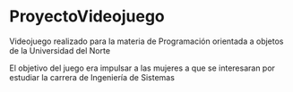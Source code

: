 # ProyectoVideojuego
Videojuego realizado para la materia de Programación orientada a objetos de la Universidad del Norte

El objetivo del juego era impulsar a las mujeres a que se interesaran por estudiar la carrera de Ingeniería de Sistemas
